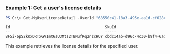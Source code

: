### Example 1: Get a user's license details
```powershell
PS C:\> Get-MgUserLicenseDetail -UserId "68550c41-18a3-495e-aa1d-cf628c171b48"

Id                                          SkuId                                SkuPartNumber
--                                          -----                                -------------
BF5i-6pS2kKxDRTxGV1mX6sU3Mts2TBMufRq2nzcHUY cbdc14ab-d96c-4c30-b9f4-6ada7cdc1d46 SPB
```
This example retrieves the license details for the specified user.
